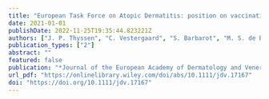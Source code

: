 ```yaml
---
title: "European Task Force on Atopic Dermatitis: position on vaccination of adult patients with atopic dermatitis against COVID-19 (SARS-CoV-2) being treated with systemic medication and biologics"
date: 2021-01-01
publishDate: 2022-11-25T19:35:44.823221Z
authors: ["J. P. Thyssen", "C. Vestergaard", "S. Barbarot", "M. S. de Bruin‐Weller", "T. Bieber", "A. Taieb", "J. Seneschal", "M. J. Cork", "C. Paul", "C. Flohr", "S. Weidinger", "M. Trzeciak", "T. Werfel", "A. Heratizadeh", "U. Darsow", "D. Simon", "A. Torrelo", "P. V. Chernyshov", "J.-F. Stalder", "C. Gelmetti", "Z. Szalai", "Å Svensson", "L. B. von Kobyletzki", "L. De Raeve", "R. Fölster‐Holst", "S. Christen‐Zaech", "D. J. Hijnen", "U. Gieler", "J. Gutermuth", "C. Bangert", "P. I. Spuls", "B. Kunz", "J. Ring", "A. Wollenberg", "M. Deleuran"]
publication_types: ["2"]
abstract: ""
featured: false
publication: "*Journal of the European Academy of Dermatology and Venereology*"
url_pdf: "https://onlinelibrary.wiley.com/doi/abs/10.1111/jdv.17167"
doi: "https://doi.org/10.1111/jdv.17167"
---
```


